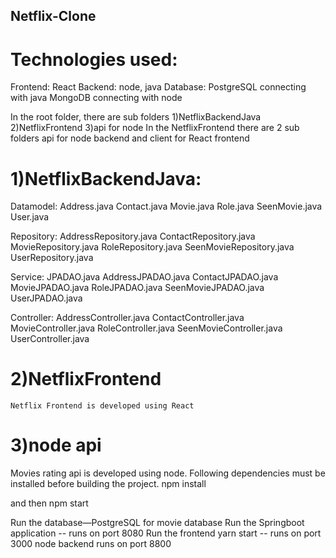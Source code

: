 ## Netflix-Clone
# Technologies used:
Frontend: React
Backend: node, java
Database: PostgreSQL connecting with java
          MongoDB connecting with node

In the root folder, there are sub folders
1)NetflixBackendJava
2)NetflixFrontend
3)api for node
      In the NetflixFrontend there are 2 sub folders api for node backend and client for React frontend

# 1)NetflixBackendJava:
Datamodel:
    Address.java
    Contact.java
    Movie.java
    Role.java
    SeenMovie.java
    User.java

Repository:
     AddressRepository.java
     ContactRepository.java
     MovieRepository.java
     RoleRepository.java
     SeenMovieRepository.java
     UserRepository.java

Service:
     JPADAO.java
     AddressJPADAO.java
     ContactJPADAO.java
     MovieJPADAO.java
     RoleJPADAO.java
     SeenMovieJPADAO.java
     UserJPADAO.java
     
Controller:
      AddressController.java
      ContactController.java
      MovieController.java
      RoleController.java
      SeenMovieController.java
      UserController.java
    

# 2)NetflixFrontend
    Netflix Frontend is developed using React

# 3)node api
Movies rating api is developed using node.
Following dependencies must be installed before building the project.
    npm install
 
 and then npm start 

Run the database—PostgreSQL for movie database
Run the Springboot application  -- runs on port 8080
Run the frontend yarn start -- runs on port 3000
node backend runs on port 8800

